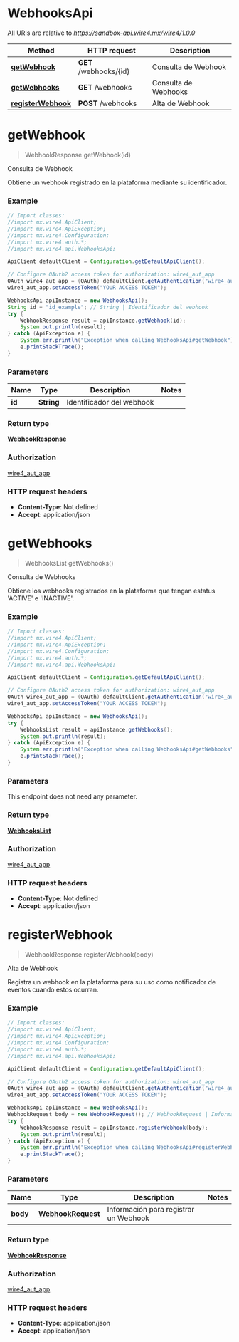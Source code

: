 # WebhooksApi

All URIs are relative to *https://sandbox-api.wire4.mx/wire4/1.0.0*

Method | HTTP request | Description
------------- | ------------- | -------------
[**getWebhook**](WebhooksApi.md#getWebhook) | **GET** /webhooks/{id} | Consulta de Webhook
[**getWebhooks**](WebhooksApi.md#getWebhooks) | **GET** /webhooks | Consulta de Webhooks
[**registerWebhook**](WebhooksApi.md#registerWebhook) | **POST** /webhooks | Alta de Webhook

<a name="getWebhook"></a>
# **getWebhook**
> WebhookResponse getWebhook(id)

Consulta de Webhook

Obtiene un webhook registrado en la plataforma mediante su identificador.

### Example
```java
// Import classes:
//import mx.wire4.ApiClient;
//import mx.wire4.ApiException;
//import mx.wire4.Configuration;
//import mx.wire4.auth.*;
//import mx.wire4.api.WebhooksApi;

ApiClient defaultClient = Configuration.getDefaultApiClient();

// Configure OAuth2 access token for authorization: wire4_aut_app
OAuth wire4_aut_app = (OAuth) defaultClient.getAuthentication("wire4_aut_app");
wire4_aut_app.setAccessToken("YOUR ACCESS TOKEN");

WebhooksApi apiInstance = new WebhooksApi();
String id = "id_example"; // String | Identificador del webhook
try {
    WebhookResponse result = apiInstance.getWebhook(id);
    System.out.println(result);
} catch (ApiException e) {
    System.err.println("Exception when calling WebhooksApi#getWebhook");
    e.printStackTrace();
}
```

### Parameters

Name | Type | Description  | Notes
------------- | ------------- | ------------- | -------------
 **id** | **String**| Identificador del webhook |

### Return type

[**WebhookResponse**](WebhookResponse.md)

### Authorization

[wire4_aut_app](../README.md#wire4_aut_app)

### HTTP request headers

 - **Content-Type**: Not defined
 - **Accept**: application/json

<a name="getWebhooks"></a>
# **getWebhooks**
> WebhooksList getWebhooks()

Consulta de Webhooks

Obtiene los webhooks registrados en la plataforma que tengan estatus &#x27;ACTIVE&#x27; e &#x27;INACTIVE&#x27;.

### Example
```java
// Import classes:
//import mx.wire4.ApiClient;
//import mx.wire4.ApiException;
//import mx.wire4.Configuration;
//import mx.wire4.auth.*;
//import mx.wire4.api.WebhooksApi;

ApiClient defaultClient = Configuration.getDefaultApiClient();

// Configure OAuth2 access token for authorization: wire4_aut_app
OAuth wire4_aut_app = (OAuth) defaultClient.getAuthentication("wire4_aut_app");
wire4_aut_app.setAccessToken("YOUR ACCESS TOKEN");

WebhooksApi apiInstance = new WebhooksApi();
try {
    WebhooksList result = apiInstance.getWebhooks();
    System.out.println(result);
} catch (ApiException e) {
    System.err.println("Exception when calling WebhooksApi#getWebhooks");
    e.printStackTrace();
}
```

### Parameters
This endpoint does not need any parameter.

### Return type

[**WebhooksList**](WebhooksList.md)

### Authorization

[wire4_aut_app](../README.md#wire4_aut_app)

### HTTP request headers

 - **Content-Type**: Not defined
 - **Accept**: application/json

<a name="registerWebhook"></a>
# **registerWebhook**
> WebhookResponse registerWebhook(body)

Alta de Webhook

Registra un webhook en la plataforma para su uso como notificador de eventos cuando estos ocurran.

### Example
```java
// Import classes:
//import mx.wire4.ApiClient;
//import mx.wire4.ApiException;
//import mx.wire4.Configuration;
//import mx.wire4.auth.*;
//import mx.wire4.api.WebhooksApi;

ApiClient defaultClient = Configuration.getDefaultApiClient();

// Configure OAuth2 access token for authorization: wire4_aut_app
OAuth wire4_aut_app = (OAuth) defaultClient.getAuthentication("wire4_aut_app");
wire4_aut_app.setAccessToken("YOUR ACCESS TOKEN");

WebhooksApi apiInstance = new WebhooksApi();
WebhookRequest body = new WebhookRequest(); // WebhookRequest | Información para registrar un Webhook
try {
    WebhookResponse result = apiInstance.registerWebhook(body);
    System.out.println(result);
} catch (ApiException e) {
    System.err.println("Exception when calling WebhooksApi#registerWebhook");
    e.printStackTrace();
}
```

### Parameters

Name | Type | Description  | Notes
------------- | ------------- | ------------- | -------------
 **body** | [**WebhookRequest**](WebhookRequest.md)| Información para registrar un Webhook |

### Return type

[**WebhookResponse**](WebhookResponse.md)

### Authorization

[wire4_aut_app](../README.md#wire4_aut_app)

### HTTP request headers

 - **Content-Type**: application/json
 - **Accept**: application/json

